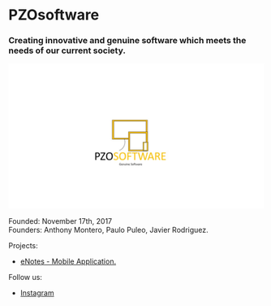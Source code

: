 # PZOsoftware
### Creating innovative and genuine software which meets the needs of our current society.
![LOGO](https://github.com/Javierod/PZOsoftware/blob/master/PZOsoftware%20-%20Logo.jpg "PZOSOFTWARE logo")

Founded: November 17th, 2017<br>
Founders: Anthony Montero, Paulo Puleo, Javier Rodriguez.

Projects:
  + [eNotes - Mobile Application.](https://github.com/Javierod/SharedList-sList "Project Link")
    
Follow us: 
  + [Instagram](https://www.instagram.com/pzosoftware/ "Instagram Account")
